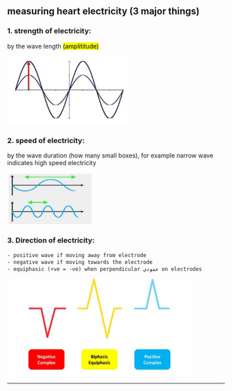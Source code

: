 ## measuring heart electricity (3 major things)
### 1. **strength of electricity:**
by the wave length <mark>(amplititude)</mark>

![strength of electricity](./imgs/1-waveLength.png)

### 2. **speed of electricity:**
by the wave duration (how many small boxes), for example narrow wave indicates high speed electricity

![speed](./imgs/2-waveDuration.png)

### 3. **Direction of electricity:**
    - positive wave if moving away from electrode
    - negative wave if moving towards the electrode
    - equiphasic (+ve = -ve) when perpendicular عمودي on electrodes

![direction](./imgs/3-waveDirection.png)

-----